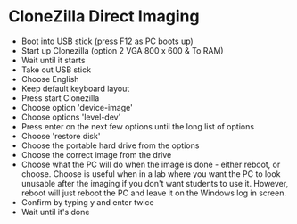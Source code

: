 # CloneZilla Direct Imaging

- Boot into USB stick (press F12 as PC boots up)
- Start up Clonezilla (option 2 VGA 800 x 600 & To RAM)
- Wait until it starts 
- Take out USB stick
- Choose English
- Keep default keyboard layout
- Press start Clonezilla
- Choose option 'device-image'
- Choose options 'level-dev'
- Press enter on the next few options until the long list of options
- Choose 'restore disk'
- Choose the portable hard drive from the options
- Choose the correct image from the drive
- Choose what the PC will do when the image is done - either reboot, or choose. 
Choose is useful when in a lab where you want the PC to look unusable after the imaging if you don't want students to use it.
However, reboot will just reboot the PC and leave it on the Windows log in screen.
- Confirm by typing y and enter twice
- Wait until it's done